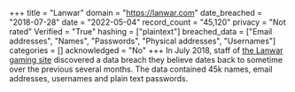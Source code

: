 +++
title = "Lanwar"
domain = "https://lanwar.com"
date_breached = "2018-07-28"
date = "2022-05-04"
record_count = "45,120"
privacy = "Not rated"
Verified = "True"
hashing = ["plaintext"]
breached_data = ["Email addresses", "Names", "Passwords", "Physical addresses", "Usernames"]
categories = []
acknowledged = "No"
+++
In July 2018, staff of <a href="https://lanwar.com/" target="_blank" rel="noopener">the Lanwar gaming site</a> discovered a data breach they believe dates back to sometime over the previous several months. The data contained 45k names, email addresses, usernames and plain text passwords.